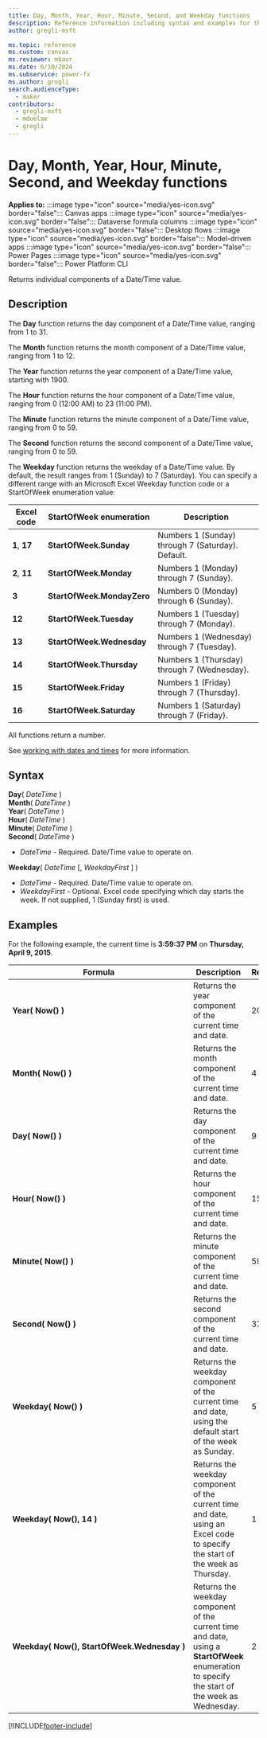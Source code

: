 ```yaml
---
title: Day, Month, Year, Hour, Minute, Second, and Weekday functions
description: Reference information including syntax and examples for the Day, Month, Year, Hour, Minute, Second, and Weekday functions.
author: gregli-msft

ms.topic: reference
ms.custom: canvas
ms.reviewer: mkaur
ms.date: 6/10/2024
ms.subservice: power-fx
ms.author: gregli
search.audienceType:
  - maker
contributors:
  - gregli-msft
  - mduelae
  - gregli
---
```


# Day, Month, Year, Hour, Minute, Second, and Weekday functions

**Applies to:** :::image type="icon" source="media/yes-icon.svg" border="false"::: Canvas apps :::image type="icon" source="media/yes-icon.svg" border="false"::: Dataverse formula columns :::image type="icon" source="media/yes-icon.svg" border="false"::: Desktop flows :::image type="icon" source="media/yes-icon.svg" border="false"::: Model-driven apps :::image type="icon" source="media/yes-icon.svg" border="false"::: Power Pages :::image type="icon" source="media/yes-icon.svg" border="false"::: Power Platform CLI

Returns individual components of a Date/Time value.

## Description

The **Day** function returns the day component of a Date/Time value, ranging from 1 to 31.

The **Month** function returns the month component of a Date/Time value, ranging from 1 to 12.

The **Year** function returns the year component of a Date/Time value, starting with 1900.

The **Hour** function returns the hour component of a Date/Time value, ranging from 0 (12:00 AM) to 23 (11:00 PM).

The **Minute** function returns the minute component of a Date/Time value, ranging from 0 to 59.

The **Second** function returns the second component of a Date/Time value, ranging from 0 to 59.

The **Weekday** function returns the weekday of a Date/Time value. By default, the result ranges from 1 (Sunday) to 7 (Saturday). You can specify a different range with an Microsoft Excel Weekday function code or a StartOfWeek enumeration value:

| Excel code    | StartOfWeek enumeration    | Description                                       |
| ------------- | -------------------------- | ------------------------------------------------- |
| **1**, **17** | **StartOfWeek.Sunday**     | Numbers 1 (Sunday) through 7 (Saturday). Default. |
| **2**, **11** | **StartOfWeek.Monday**     | Numbers 1 (Monday) through 7 (Sunday).            |
| **3**         | **StartOfWeek.MondayZero** | Numbers 0 (Monday) through 6 (Sunday).            |
| **12**        | **StartOfWeek.Tuesday**    | Numbers 1 (Tuesday) through 7 (Monday).           |
| **13**        | **StartOfWeek.Wednesday**  | Numbers 1 (Wednesday) through 7 (Tuesday).        |
| **14**        | **StartOfWeek.Thursday**   | Numbers 1 (Thursday) through 7 (Wednesday).       |
| **15**        | **StartOfWeek.Friday**     | Numbers 1 (Friday) through 7 (Thursday).          |
| **16**        | **StartOfWeek.Saturday**   | Numbers 1 (Saturday) through 7 (Friday).          |

All functions return a number.

See [working with dates and times](/power-apps/maker/canvas-apps/show-text-dates-times) for more information.

## Syntax

**Day**( _DateTime_ )<br>**Month**( _DateTime_ )<br>**Year**( _DateTime_ )<br>**Hour**( _DateTime_ )<br>**Minute**( _DateTime_ )<br>**Second**( _DateTime_ )

- _DateTime_ - Required. Date/Time value to operate on.

**Weekday**( _DateTime_ [, *WeekdayFirst* ] )<br>

- _DateTime_ - Required. Date/Time value to operate on.
- _WeekdayFirst_ - Optional. Excel code specifying which day starts the week. If not supplied, 1 (Sunday first) is used.

## Examples

For the following example, the current time is **3:59:37 PM** on **Thursday, April 9, 2015**.

| Formula                                                    | Description                                                                                                                                    | Result |
| ---------------------------------------------------------- | ---------------------------------------------------------------------------------------------------------------------------------------------- | ------ |
| **Year(&nbsp;Now()&nbsp;)**                                | Returns the year component of the current time and date.                                                                                       | 2015   |
| **Month(&nbsp;Now()&nbsp;)**                               | Returns the month component of the current time and date.                                                                                      | 4      |
| **Day(&nbsp;Now()&nbsp;)**                                 | Returns the day component of the current time and date.                                                                                        | 9      |
| **Hour(&nbsp;Now()&nbsp;)**                                | Returns the hour component of the current time and date.                                                                                       | 15     |
| **Minute(&nbsp;Now()&nbsp;)**                              | Returns the minute component of the current time and date.                                                                                     | 59     |
| **Second(&nbsp;Now()&nbsp;)**                              | Returns the second component of the current time and date.                                                                                     | 37     |
| **Weekday(&nbsp;Now()&nbsp;)**                             | Returns the weekday component of the current time and date, using the default start of the week as Sunday.                                     | 5      |
| **Weekday(&nbsp;Now(),&nbsp;14&nbsp;)**                    | Returns the weekday component of the current time and date, using an Excel code to specify the start of the week as Thursday.                  | 1      |
| **Weekday(&nbsp;Now(),&nbsp;StartOfWeek.Wednesday&nbsp;)** | Returns the weekday component of the current time and date, using a **StartOfWeek** enumeration to specify the start of the week as Wednesday. | 2      |

[!INCLUDE[footer-include](../../includes/footer-banner.md)]
